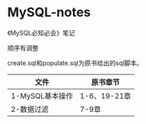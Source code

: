 # MySQL-notes
《MySQL必知必会》笔记

顺序有调整

create.sql和populate.sql为原书给出的sql脚本。

|文件|原书章节|
|---|---|
|1-MySQL基本操作|1-6、19-21章|
|2-数据过滤|7-9章|
